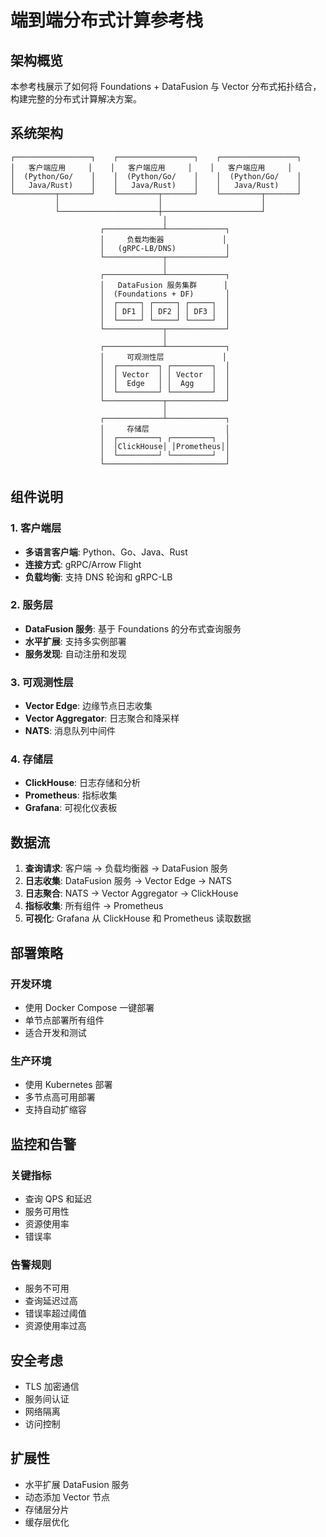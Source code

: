 # 端到端分布式计算参考栈

## 架构概览

本参考栈展示了如何将 Foundations + DataFusion 与 Vector 分布式拓扑结合，构建完整的分布式计算解决方案。

## 系统架构

```text
┌─────────────────┐    ┌─────────────────┐    ┌─────────────────┐
│   客户端应用     │    │   客户端应用     │    │   客户端应用     │
│  (Python/Go/    │    │  (Python/Go/    │    │  (Python/Go/    │
│   Java/Rust)    │    │   Java/Rust)    │    │   Java/Rust)    │
└─────────┬───────┘    └─────────┬───────┘    └─────────┬───────┘
          │                      │                      │
          └──────────────────────┼──────────────────────┘
                                  │
                    ┌─────────────┴─────────────┐
                    │     负载均衡器             │
                    │   (gRPC-LB/DNS)           │
                    └─────────────┬─────────────┘
                                  │
                    ┌─────────────┴─────────────┐
                    │   DataFusion 服务集群      │
                    │  (Foundations + DF)       │
                    │  ┌─────┐ ┌─────┐ ┌─────┐  │
                    │  │ DF1 │ │ DF2 │ │ DF3 │  │
                    │  └─────┘ └─────┘ └─────┘  │
                    └─────────────┬─────────────┘
                                  │
                    ┌─────────────┴─────────────┐
                    │     可观测性层             │
                    │  ┌─────────┐ ┌─────────┐  │
                    │  │ Vector  │ │ Vector  │  │
                    │  │  Edge   │ │  Agg    │  │
                    │  └─────────┘ └─────────┘  │
                    └─────────────┬─────────────┘
                                  │
                    ┌─────────────┴─────────────┐
                    │     存储层                 │
                    │  ┌─────────┐ ┌─────────┐  │
                    │  │ClickHouse│ │Prometheus││
                    │  └─────────┘ └─────────┘  │
                    └───────────────────────────┘
```

## 组件说明

### 1. 客户端层

- **多语言客户端**: Python、Go、Java、Rust
- **连接方式**: gRPC/Arrow Flight
- **负载均衡**: 支持 DNS 轮询和 gRPC-LB

### 2. 服务层

- **DataFusion 服务**: 基于 Foundations 的分布式查询服务
- **水平扩展**: 支持多实例部署
- **服务发现**: 自动注册和发现

### 3. 可观测性层

- **Vector Edge**: 边缘节点日志收集
- **Vector Aggregator**: 日志聚合和降采样
- **NATS**: 消息队列中间件

### 4. 存储层

- **ClickHouse**: 日志存储和分析
- **Prometheus**: 指标收集
- **Grafana**: 可视化仪表板

## 数据流

1. **查询请求**: 客户端 → 负载均衡器 → DataFusion 服务
2. **日志收集**: DataFusion 服务 → Vector Edge → NATS
3. **日志聚合**: NATS → Vector Aggregator → ClickHouse
4. **指标收集**: 所有组件 → Prometheus
5. **可视化**: Grafana 从 ClickHouse 和 Prometheus 读取数据

## 部署策略

### 开发环境

- 使用 Docker Compose 一键部署
- 单节点部署所有组件
- 适合开发和测试

### 生产环境

- 使用 Kubernetes 部署
- 多节点高可用部署
- 支持自动扩缩容

## 监控和告警

### 关键指标

- 查询 QPS 和延迟
- 服务可用性
- 资源使用率
- 错误率

### 告警规则

- 服务不可用
- 查询延迟过高
- 错误率超过阈值
- 资源使用率过高

## 安全考虑

- TLS 加密通信
- 服务间认证
- 网络隔离
- 访问控制

## 扩展性

- 水平扩展 DataFusion 服务
- 动态添加 Vector 节点
- 存储层分片
- 缓存层优化
